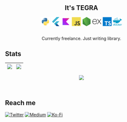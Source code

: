 <h2 align="center">It's TEGRA</h2>
<p align="center">
  <img src=https://raw.githubusercontent.com/devicons/devicon/master/icons/python/python-original.svg alt=python width="30" height="30"/>
  <img src=https://raw.githubusercontent.com/devicons/devicon/master/icons/flutter/flutter-original.svg alt=flutter width="30" height="30"/>
  <img src=https://raw.githubusercontent.com/devicons/devicon/master/icons/kotlin/kotlin-original.svg alt=kotlin width="30" height="30"/>
  <img src=https://raw.githubusercontent.com/devicons/devicon/master/icons/javascript/javascript-original.svg alt=javascript width="30" height="30"/>
  <img src=https://raw.githubusercontent.com/devicons/devicon/master/icons/nodejs/nodejs-original.svg alt=nodejs width="30" height="30"/>
  <img style="color: #ffffff;" src=https://raw.githubusercontent.com/devicons/devicon/master/icons/express/express-original.svg c alt=typescript width="30" height="30"/>
  <img src=https://raw.githubusercontent.com/devicons/devicon/master/icons/typescript/typescript-original.svg alt=typescript width="30" height="30"/>
  <img src=https://raw.githubusercontent.com/devicons/devicon/master/icons/docker/docker-plain-wordmark.svg alt=docker width="30" height="30"/>
</p>

<h2 align="center"></h2>
<p align="center">
  Currently freelance. Just writing library.
</p>

## Stats

|![](https://github-readme-stats.vercel.app/api?username=TEGRAXD&theme=tokyonight&hide_border=false&include_all_commits=true&count_private=true&card_width=400)|![](https://github-readme-streak-stats.herokuapp.com/?user=TEGRAXD&theme=tokyonight&hide_border=false)|
|-|-

<p align="center">
  <img src="https://github-readme-stats.vercel.app/api/top-langs/?username=TEGRAXD&layout=donut-vertical&theme=tokyonight"/>
</p>




<br/>

## Reach me
[![Twitter](https://img.shields.io/badge/Twitter-%231DA1F2.svg?logo=Twitter&logoColor=white)](https://twitter.com/canaryv8) [![Medium](https://img.shields.io/badge/Medium-12100E?logo=medium&logoColor=white)](https://medium.com/@tegarsuganda) [![Ko-Fi](https://img.shields.io/badge/Ko--fi-F16061?style=flat&logo=ko-fi&logoColor=white)](https://ko-fi.com/suganda8) 
